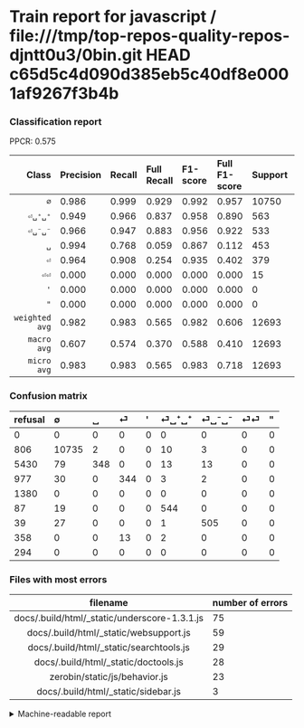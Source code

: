 # Train report for javascript / file:///tmp/top-repos-quality-repos-djntt0u3/0bin.git HEAD c65d5c4d090d385eb5c40df8e0001af9267f3b4b

### Classification report

PPCR: 0.575

| Class | Precision | Recall | Full Recall | F1-score | Full F1-score | Support | Full Support | PPCR |
|------:|:----------|:-------|:------------|:---------|:---------|:--------|:-------------|:-----|
| `∅` | 0.986| 0.999| 0.929| 0.992| 0.957| 10750| 11556| 0.930 |
| `⏎␣⁺␣⁺` | 0.949| 0.966| 0.837| 0.958| 0.890| 563| 650| 0.866 |
| `⏎␣⁻␣⁻` | 0.966| 0.947| 0.883| 0.956| 0.922| 533| 572| 0.932 |
| `␣` | 0.994| 0.768| 0.059| 0.867| 0.112| 453| 5883| 0.077 |
| `⏎` | 0.964| 0.908| 0.254| 0.935| 0.402| 379| 1356| 0.279 |
| `⏎⏎` | 0.000| 0.000| 0.000| 0.000| 0.000| 15| 373| 0.040 |
| `'` | 0.000| 0.000| 0.000| 0.000| 0.000| 0| 1380| 0.000 |
| `"` | 0.000| 0.000| 0.000| 0.000| 0.000| 0| 294| 0.000 |
| `weighted avg` | 0.982| 0.983| 0.565| 0.982| 0.606| 12693| 22064| 0.575 |
| `macro avg` | 0.607| 0.574| 0.370| 0.588| 0.410| 12693| 22064| 0.575 |
| `micro avg` | 0.983| 0.983| 0.565| 0.983| 0.718| 12693| 22064| 0.575 |

### Confusion matrix

|refusal|  ∅| ␣| ⏎| '| ⏎␣⁺␣⁺| ⏎␣⁻␣⁻| ⏎⏎| "| 
|:---|:---|:---|:---|:---|:---|:---|:---|:---|
|0 |0 |0 |0 |0 |0 |0 |0 |0 |
|806 |10735 |2 |0 |0 |10 |3 |0 |0 |
|5430 |79 |348 |0 |0 |13 |13 |0 |0 |
|977 |30 |0 |344 |0 |3 |2 |0 |0 |
|1380 |0 |0 |0 |0 |0 |0 |0 |0 |
|87 |19 |0 |0 |0 |544 |0 |0 |0 |
|39 |27 |0 |0 |0 |1 |505 |0 |0 |
|358 |0 |0 |13 |0 |2 |0 |0 |0 |
|294 |0 |0 |0 |0 |0 |0 |0 |0 |

### Files with most errors

| filename | number of errors|
|:----:|:-----|
| docs/.build/html/_static/underscore-1.3.1.js | 75 |
| docs/.build/html/_static/websupport.js | 59 |
| docs/.build/html/_static/searchtools.js | 29 |
| docs/.build/html/_static/doctools.js | 28 |
| zerobin/static/js/behavior.js | 23 |
| docs/.build/html/_static/sidebar.js | 3 |

<details>
    <summary>Machine-readable report</summary>
```json
{
  "cl_report": {"\"": {"f1-score": 0.0, "precision": 0.0, "recall": 0.0, "support": 0}, "\u0027": {"f1-score": 0.0, "precision": 0.0, "recall": 0.0, "support": 0}, "macro avg": {"f1-score": 0.5884827934531189, "precision": 0.6073262825881578, "recall": 0.573523459245025, "support": 12693}, "micro avg": {"f1-score": 0.9829039628141495, "precision": 0.9829039628141495, "recall": 0.9829039628141495, "support": 12693}, "weighted avg": {"f1-score": 0.9817587323576709, "precision": 0.9817824708009526, "recall": 0.9829039628141495, "support": 12693}, "\u2205": {"f1-score": 0.9921441774491682, "precision": 0.9857667584940312, "recall": 0.9986046511627907, "support": 10750}, "\u23ce": {"f1-score": 0.9347826086956522, "precision": 0.9635854341736695, "recall": 0.9076517150395779, "support": 379}, "\u23ce\u23ce": {"f1-score": 0.0, "precision": 0.0, "recall": 0.0, "support": 15}, "\u23ce\u2423\u207a\u2423\u207a": {"f1-score": 0.9577464788732395, "precision": 0.9493891797556719, "recall": 0.9662522202486679, "support": 563}, "\u23ce\u2423\u207b\u2423\u207b": {"f1-score": 0.9564393939393939, "precision": 0.9655831739961759, "recall": 0.9474671669793621, "support": 533}, "\u2423": {"f1-score": 0.8667496886674969, "precision": 0.9942857142857143, "recall": 0.7682119205298014, "support": 453}},
  "cl_report_full": {"\"": {"f1-score": 0.0, "precision": 0.0, "recall": 0.0, "support": 294}, "\u0027": {"f1-score": 0.0, "precision": 0.0, "recall": 0.0, "support": 1380}, "macro avg": {"f1-score": 0.41022578475105675, "precision": 0.6073262825881578, "recall": 0.3701982092662944, "support": 22064}, "micro avg": {"f1-score": 0.717898552809506, "precision": 0.9829039628141495, "recall": 0.5654459753444525, "support": 22064}, "weighted avg": {"f1-score": 0.6055521657672853, "precision": 0.8936249958940525, "recall": 0.5654459753444525, "support": 22064}, "\u2205": {"f1-score": 0.9565178650984586, "precision": 0.9857667584940312, "recall": 0.9289546555901697, "support": 11556}, "\u23ce": {"f1-score": 0.40163455925277297, "precision": 0.9635854341736695, "recall": 0.2536873156342183, "support": 1356}, "\u23ce\u23ce": {"f1-score": 0.0, "precision": 0.0, "recall": 0.0, "support": 373}, "\u23ce\u2423\u207a\u2423\u207a": {"f1-score": 0.8896156991005724, "precision": 0.9493891797556719, "recall": 0.8369230769230769, "support": 650}, "\u23ce\u2423\u207b\u2423\u207b": {"f1-score": 0.9223744292237444, "precision": 0.9655831739961759, "recall": 0.8828671328671329, "support": 572}, "\u2423": {"f1-score": 0.1116637253329055, "precision": 0.9942857142857143, "recall": 0.059153493115757266, "support": 5883}},
  "ppcr": 0.5752810007251632
}
```
</details>

